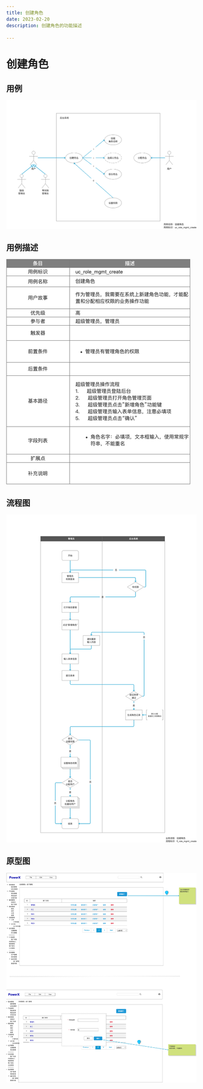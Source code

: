 ```yaml
---
title: 创建角色
date: 2023-02-20
description: 创建角色的功能描述

---
```


# 创建角色


## 用例

![](../../../images/uc_role_mgmt_create.png)

## 用例描述

![](../../../images/uc_desc_role_mgmt_create.png)


## 流程图

![](../../../images/fl_role_mgmt_create.png)


## 原型图

![](../../../images/pt_role_mgmt_create.png)
